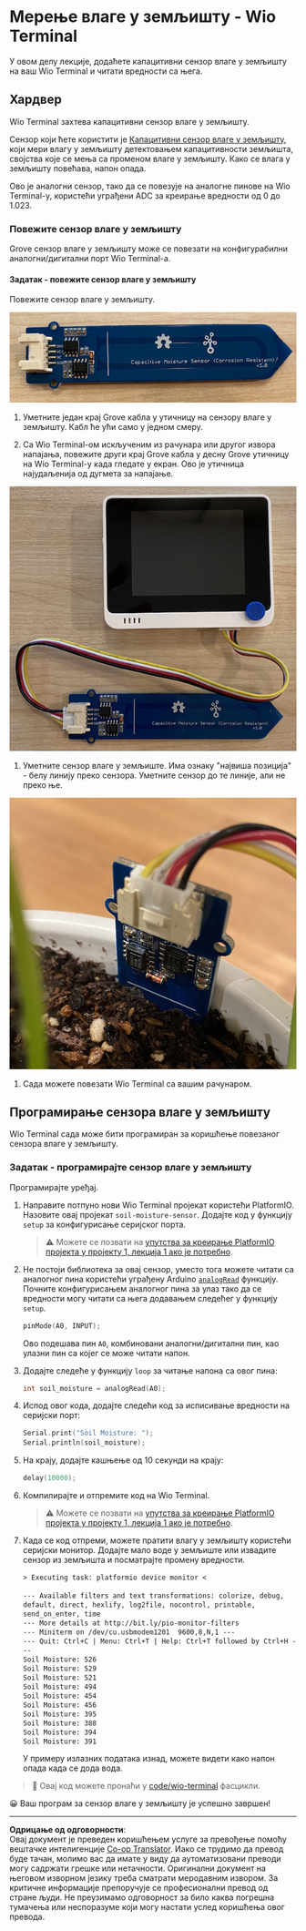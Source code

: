 <!--
CO_OP_TRANSLATOR_METADATA:
{
  "original_hash": "0d55caa8c23d73635b7559102cd17b8a",
  "translation_date": "2025-08-28T14:42:35+00:00",
  "source_file": "2-farm/lessons/2-detect-soil-moisture/wio-terminal-soil-moisture.md",
  "language_code": "sr"
}
-->
# Мерење влаге у земљишту - Wio Terminal

У овом делу лекције, додаћете капацитивни сензор влаге у земљишту на ваш Wio Terminal и читати вредности са њега.

## Хардвер

Wio Terminal захтева капацитивни сензор влаге у земљишту.

Сензор који ћете користити је [Капацитивни сензор влаге у земљишту](https://www.seeedstudio.com/Grove-Capacitive-Moisture-Sensor-Corrosion-Resistant.html), који мери влагу у земљишту детектовањем капацитивности земљишта, својства које се мења са променом влаге у земљишту. Како се влага у земљишту повећава, напон опада.

Ово је аналогни сензор, тако да се повезује на аналогне пинове на Wio Terminal-у, користећи уграђени ADC за креирање вредности од 0 до 1.023.

### Повежите сензор влаге у земљишту

Grove сензор влаге у земљишту може се повезати на конфигурабилни аналогни/дигитални порт Wio Terminal-а.

#### Задатак - повежите сензор влаге у земљишту

Повежите сензор влаге у земљишту.

![Grove сензор влаге у земљишту](../../../../../translated_images/grove-capacitive-soil-moisture-sensor.e7f0776cce30e78be5cc5a07839385fd6718857f31b5bf5ad3d0c73c83b2f0ef.sr.png)

1. Уметните један крај Grove кабла у утичницу на сензору влаге у земљишту. Кабл ће ући само у једном смеру.

1. Са Wio Terminal-ом искљученим из рачунара или другог извора напајања, повежите други крај Grove кабла у десну Grove утичницу на Wio Terminal-у када гледате у екран. Ово је утичница најудаљенија од дугмета за напајање.

![Grove сензор влаге у земљишту повезан на десну утичницу](../../../../../translated_images/wio-soil-moisture-sensor.46919b61c3f6cb7497662251b29038ee0e57a4c8b9d071feb996c3b0d7f65aaf.sr.png)

1. Уметните сензор влаге у земљиште. Има ознаку "највиша позиција" - белу линију преко сензора. Уметните сензор до те линије, али не преко ње.

![Grove сензор влаге у земљишту у земљишту](../../../../../translated_images/soil-moisture-sensor-in-soil.bfad91002bda5e960f8c51ee64b02ee59b32c8c717e3515a2c945f33e614e403.sr.png)

1. Сада можете повезати Wio Terminal са вашим рачунаром.

## Програмирање сензора влаге у земљишту

Wio Terminal сада може бити програмиран за коришћење повезаног сензора влаге у земљишту.

### Задатак - програмирајте сензор влаге у земљишту

Програмирајте уређај.

1. Направите потпуно нови Wio Terminal пројекат користећи PlatformIO. Назовите овај пројекат `soil-moisture-sensor`. Додајте код у функцију `setup` за конфигурисање серијског порта.

    > ⚠️ Можете се позвати на [упутства за креирање PlatformIO пројекта у пројекту 1, лекција 1 ако је потребно](../../../1-getting-started/lessons/1-introduction-to-iot/wio-terminal.md#create-a-platformio-project).

1. Не постоји библиотека за овај сензор, уместо тога можете читати са аналогног пина користећи уграђену Arduino [`analogRead`](https://www.arduino.cc/reference/en/language/functions/analog-io/analogread/) функцију. Почните конфигурисањем аналогног пина за улаз тако да се вредности могу читати са њега додавањем следећег у функцију `setup`.

    ```cpp
    pinMode(A0, INPUT);
    ```

    Ово подешава пин `A0`, комбиновани аналогни/дигитални пин, као улазни пин са којег се може читати напон.

1. Додајте следеће у функцију `loop` за читање напона са овог пина:

    ```cpp
    int soil_moisture = analogRead(A0);
    ```

1. Испод овог кода, додајте следећи код за исписивање вредности на серијски порт:

    ```cpp
    Serial.print("Soil Moisture: ");
    Serial.println(soil_moisture);
    ```

1. На крају, додајте кашњење од 10 секунди на крају:

    ```cpp
    delay(10000);
    ```

1. Компилирајте и отпремите код на Wio Terminal.

    > ⚠️ Можете се позвати на [упутства за креирање PlatformIO пројекта у пројекту 1, лекција 1 ако је потребно](../../../1-getting-started/lessons/1-introduction-to-iot/wio-terminal.md#write-the-hello-world-app).

1. Када се код отпреми, можете пратити влагу у земљишту користећи серијски монитор. Додајте мало воде у земљиште или извадите сензор из земљишта и посматрајте промену вредности.

    ```output
    > Executing task: platformio device monitor <
    
    --- Available filters and text transformations: colorize, debug, default, direct, hexlify, log2file, nocontrol, printable, send_on_enter, time
    --- More details at http://bit.ly/pio-monitor-filters
    --- Miniterm on /dev/cu.usbmodem1201  9600,8,N,1 ---
    --- Quit: Ctrl+C | Menu: Ctrl+T | Help: Ctrl+T followed by Ctrl+H ---
    Soil Moisture: 526
    Soil Moisture: 529
    Soil Moisture: 521
    Soil Moisture: 494
    Soil Moisture: 454
    Soil Moisture: 456
    Soil Moisture: 395
    Soil Moisture: 388
    Soil Moisture: 394
    Soil Moisture: 391
    ```

    У примеру излазних података изнад, можете видети како напон опада када се дода вода.

> 💁 Овај код можете пронаћи у [code/wio-terminal](../../../../../2-farm/lessons/2-detect-soil-moisture/code/wio-terminal) фасцикли.

😀 Ваш програм за сензор влаге у земљишту је успешно завршен!

---

**Одрицање од одговорности**:  
Овај документ је преведен коришћењем услуге за превођење помоћу вештачке интелигенције [Co-op Translator](https://github.com/Azure/co-op-translator). Иако се трудимо да превод буде тачан, молимо вас да имате у виду да аутоматизовани преводи могу садржати грешке или нетачности. Оригинални документ на његовом изворном језику треба сматрати меродавним извором. За критичне информације препоручује се професионални превод од стране људи. Не преузимамо одговорност за било каква погрешна тумачења или неспоразуме који могу настати услед коришћења овог превода.